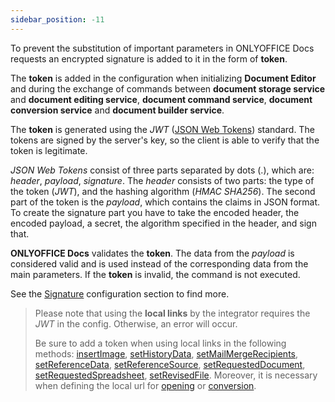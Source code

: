 ```yaml
---
sidebar_position: -11
---
```


To prevent the substitution of important parameters in ONLYOFFICE Docs requests an encrypted signature is added to it in the form of **token**.

The **token** is added in the configuration when initializing **Document Editor** and during the exchange of commands between **document storage service** and **document editing service**, **document command service**, **document conversion service** and **document builder service**.

The **token** is generated using the *JWT* ([JSON Web Tokens](https://jwt.io/)) standard. The tokens are signed by the server's key, so the client is able to verify that the token is legitimate.

*JSON Web Tokens* consist of three parts separated by dots (.), which are: *header*, *payload*, *signature*. The *header* consists of two parts: the type of the token (*JWT*), and the hashing algorithm (*HMAC SHA256*). The second part of the token is the *payload*, which contains the claims in JSON format. To create the signature part you have to take the encoded header, the encoded payload, a secret, the algorithm specified in the header, and sign that.

**ONLYOFFICE Docs** validates the **token**. The data from the *payload* is considered valid and is used instead of the corresponding data from the main parameters. If the **token** is invalid, the command is not executed.

See the [Signature](../../Additional%20API/Signature/Signature.md) configuration section to find more.

> Please note that using the **local links** by the integrator requires the *JWT* in the config. Otherwise, an error will occur.
> 
> Be sure to add a token when using local links in the following methods: [insertImage](../../Usage%20API/Methods.md#insertimage), [setHistoryData](../../Usage%20API/Methods.md#sethistorydata), [setMailMergeRecipients](../../Usage%20API/Methods.md#setmailmergerecipients), [setReferenceData](../../Usage%20API/Methods.md#setreferencedata), [setReferenceSource](../../Usage%20API/Methods.md#setreferencesource), [setRequestedDocument](../../Usage%20API/Methods.md#setrequesteddocument), [setRequestedSpreadsheet](../../Usage%20API/Methods.md#setrequestedspreadsheet), [setRevisedFile](../../Usage%20API/Methods.md#setrevisedfile). Moreover, it is necessary when defining the local url for [opening](../../Usage%20API/Config/Document/Document.md#url) or [conversion](../../Additional%20API/Conversion%20API/Request.md#url).

